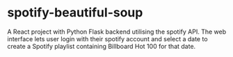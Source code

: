 # spotify-beautiful-soup

A React project with Python Flask backend utilising the spotify API. The web interface lets user login with their spotify account and select a date to create a Spotify playlist containing Billboard Hot 100 for that date.
